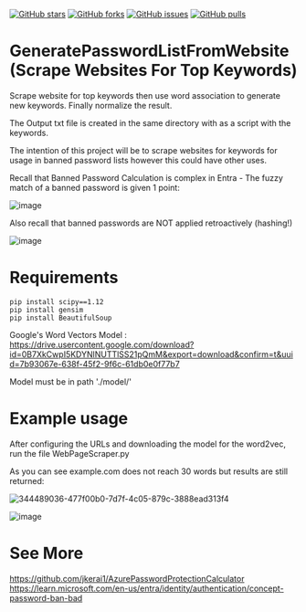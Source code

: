 [![GitHub stars](https://img.shields.io/github/stars/jkerai1/ScrapWebsiteForTopKeywords?style=flat-square)](https://github.com/jkerai1/ScrapWebsiteForTopKeywords/stargazers)
[![GitHub forks](https://img.shields.io/github/forks/jkerai1/ScrapWebsiteForTopKeywords?style=flat-square)](https://github.com/jkerai1/ScrapWebsiteForTopKeywords/network)
[![GitHub issues](https://img.shields.io/github/issues/jkerai1/ScrapWebsiteForTopKeywords?style=flat-square)](https://github.com/jkerai1/ScrapWebsiteForTopKeywords/issues)
[![GitHub pulls](https://img.shields.io/github/issues-pr/jkerai1/ScrapWebsiteForTopKeywords?style=flat-square)](https://github.com/jkerai1/ScrapWebsiteForTopKeywords/pulls)


# GeneratePasswordListFromWebsite (Scrape Websites For Top Keywords) 

Scrape website for top keywords then use word association to generate new keywords. Finally normalize the result.

The Output txt file is created in the same directory with as a script with the keywords.  

The intention of this project will be to scrape websites for keywords for usage in banned password lists however this could have other uses.

Recall that Banned Password Calculation is complex in Entra - The fuzzy match of a banned password is given 1 point:

![image](https://github.com/jkerai1/ScrapWebsiteForTopKeywords/assets/55988027/a2e4132b-736d-443f-bba2-c609f638332b)

Also recall that banned passwords are NOT applied retroactively (hashing!)

![image](https://github.com/jkerai1/ScrapWebsiteForTopKeywords/assets/55988027/9b209eb6-a671-4c22-be42-3146e5891cf5)

# Requirements
```
pip install scipy==1.12
pip install gensim  
pip install BeautifulSoup
```
Google's Word Vectors Model : https://drive.usercontent.google.com/download?id=0B7XkCwpI5KDYNlNUTTlSS21pQmM&export=download&confirm=t&uuid=7b93067e-638f-45f2-9f6c-61db0e0f77b7  

Model must be in path './model/'  

# Example usage
After configuring the URLs and downloading the model for the word2vec, run the file WebPageScraper.py  

As you can see example.com does not reach 30 words but results are still returned:    


![344489036-477f00b0-7d7f-4c05-879c-3888ead313f4](https://github.com/jkerai1/ScrapWebsiteForTopKeywords/assets/55988027/c9c9f1b6-f888-469e-bee5-5ca13f5140f5)


![image](https://github.com/jkerai1/ScrapWebsiteForTopKeywords/assets/55988027/76a92e9b-41fd-478d-94c0-7815284a37f9)


# See More  

https://github.com/jkerai1/AzurePasswordProtectionCalculator  
https://learn.microsoft.com/en-us/entra/identity/authentication/concept-password-ban-bad
